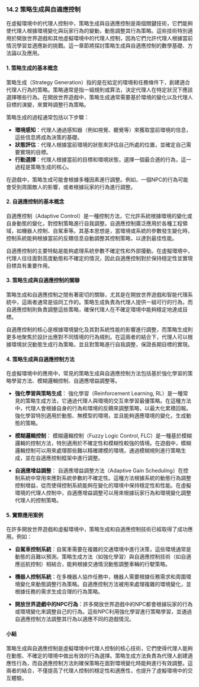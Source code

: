### 14.2 策略生成與自適應控制

在虛擬環境中的代理人控制中，策略生成與自適應控制是兩個關鍵技術，它們能夠使代理人根據環境變化與玩家行為的變動，動態調整其行為策略。這些技術特別適用於開放世界遊戲和其他虛擬環境中的代理人控制，因為它們允許代理人根據當前情況學習並適應新的挑戰。這一章節將探討策略生成與自適應控制的數學基礎、方法論以及應用。

#### 1. 策略生成的基本概念

策略生成（Strategy Generation）指的是在給定的環境和任務條件下，創建適合代理人行為的策略。策略通常是指一組規則或算法，決定代理人在特定狀況下應該選擇哪些行為。在開放世界遊戲中，策略生成通常需要基於環境的變化以及代理人目標的演變，來實時調整行為策略。

策略生成的過程通常包括以下步驟：
- **環境感知**：代理人通過感知器（例如視覺、聽覺等）來獲取當前環境的信息，這些信息將成為決策的基礎。
- **狀態評估**：代理人根據當前環境的狀態來評估自己所處的位置，並確定自己需要實現的目標。
- **行動選擇**：代理人根據當前的目標和環境狀態，選擇一個最合適的行為，這一過程是策略生成的核心。

在遊戲中，策略生成可能會根據多種因素進行調整。例如，一個NPC的行為可能會受到周圍敵人的影響，或者根據玩家的行為進行調整。

#### 2. 自適應控制的基本概念

自適應控制（Adaptive Control）是一種控制方法，它允許系統根據環境的變化或自身動態的變化，對控制策略進行自我調整。自適應控制廣泛應用於各種工程領域，如機器人控制、自駕車等。其基本思想是，當環境或系統的參數發生變化時，控制系統能夠根據當前的反饋信息自動調整其控制策略，以達到最佳性能。

自適應控制的主要特點是能夠處理系統參數不確定性和外部擾動。在虛擬環境中，代理人往往面對高度動態和不確定的情況，因此自適應控制對於保持穩定性並實現目標具有重要作用。

#### 3. 策略生成與自適應控制的關聯

策略生成和自適應控制之間有著密切的關聯，尤其是在開放世界遊戲和智能代理系統中，這兩者通常是協同工作的。策略生成負責為代理人提供一組可行的行為，而自適應控制則負責調整這些策略，確保代理人在不確定環境中能夠穩定地達成目標。

自適應控制的核心是根據環境變化及其對系統性能的影響進行調整，而策略生成則更多地聚焦於設計出應對不同情境的行為規則。在這兩者的結合下，代理人可以根據環境狀況動態生成行為策略，並且對策略進行自我調整，保證長期目標的實現。

#### 4. 策略生成與自適應控制方法

在虛擬環境中的應用中，常見的策略生成與自適應控制方法包括基於強化學習的策略學習方法、模糊邏輯控制、自適應增益調整等。

- **強化學習與策略生成**：
  強化學習（Reinforcement Learning, RL）是一種常見的策略生成方法，它通過代理人與環境的交互來學習最優策略。在這種方法中，代理人會根據自身的行為和環境的反饋來調整策略，以最大化累積回報。強化學習特別適用於動態、無模型的環境，並且能夠適應環境的變化，生成動態的策略。

- **模糊邏輯控制**：
  模糊邏輯控制（Fuzzy Logic Control, FLC）是一種基於模糊邏輯的控制方法，特別適用於不確定性和模糊性較強的情境。在遊戲中，模糊邏輯控制可以用來處理那些難以精確建模的環境，通過模糊規則進行策略生成，並在自適應控制框架中進行調整。

- **自適應增益調整**：
  自適應增益調整方法（Adaptive Gain Scheduling）在控制系統中常用來應對系統參數的不確定性。這種方法根據系統的動態行為調整控制增益，從而使得控制系統能夠在變化的環境中保持穩定性和性能。在虛擬環境的代理人控制中，自適應增益調整可以用來根據玩家行為和環境變化調整代理人的控制策略。

#### 5. 實際應用案例

在許多開放世界遊戲和虛擬環境中，策略生成和自適應控制技術已經取得了成功應用。例如：

- **自駕車控制系統**：自駕車需要在複雜的交通環境中進行決策，這些環境通常是動態的且難以預測。策略生成方法（如強化學習）與自適應控制技術（如自適應巡航控制）相結合，能夠根據交通情況動態調整車輛的行駛策略。
  
- **機器人控制系統**：在多機器人協作任務中，機器人需要根據任務需求和周圍環境變化來動態調整行為策略。自適應控制方法被用來處理複雜的環境變化，並根據任務的需求生成合理的行為策略。

- **開放世界遊戲中的NPC行為**：許多開放世界遊戲中的NPC都會根據玩家的行為或環境變化來調整自己的行為。這些NPC利用強化學習進行策略學習，並通過自適應控制方法調整其行為以適應不同的遊戲情況。

#### 小結

策略生成與自適應控制是虛擬環境中代理人控制的核心技術，它們使得代理人能夠在動態、不確定的環境中做出有效的行為選擇。策略生成方法負責為代理人創建適應性行為，而自適應控制方法則確保策略在面對環境變化時能夠進行有效調整。這兩者的結合，不僅提高了代理人控制的穩定性和適應性，也提升了虛擬環境中的交互體驗。
